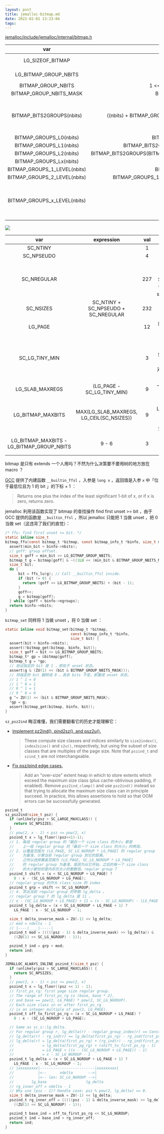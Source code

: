 ```yaml
---
layout: post
title: jemalloc-bitmap.md
date: 2022-02-01 13:23:04
tags:
---
```


[jemalloc/include/jemalloc/internal/bitmap.h](https://github.com/jemalloc/jemalloc/blob/e904f813b40b4286e10172163c880fd9e1d0608a/include/jemalloc/internal/bitmap.h)

|             var              |                             expression                              | val |                                        description                                         |
|             :-:              |                                 :-:                                 | :-: |                                            :-:                                             |
|       LG_SIZEOF_BITMAP       |                           LG_SIZEOF_LONG                            |  3  |                                 lg(sizeof(long) in bytes)                                  |
|    LG_BITMAP_GROUP_NBITS     |                        LG_SIZEOF_BITMAP + 3                         |  6  |                                  lg(sizeof(long) in bits)                                  |
|      BITMAP_GROUP_NBITS      |                     1 << LG_BITMAP_GROUP_NBITS                      | 64  |                                    sizeof(long) in bits                                    |
|   BITMAP_GROUP_NBITS_MASK    |                       BITMAP_GROUP_NBITS - 1                        | 63  |                                                                                            |
|  BITMAP_BITS2GROUPS(nbits)   |     ((nbits) + BITMAP_GROUP_NBITS - 1) >> LG_BITMAP_GROUP_NBITS     |     | 需要多少个 long 类型数，才能存储 nbits 个 bits ？`+ BITMAP_GROUP_NBITS - 1` 是在向上取整。 |
|   BITMAP_GROUPS_L0(nbits)    |                      BITMAP_BITS2GROUPS(nbits)                      |     |                                                                                            |
|   BITMAP_GROUPS_L1(nbits)    |            BITMAP_BITS2GROUPS(BITMAP_BITS2GROUPS(nbits)             |     |                                                                                            |
|   BITMAP_GROUPS_L2(nbits)    | BITMAP_BITS2GROUPS(BITMAP_BITS2GROUPS(BITMAP_BITS2GROUPS((nbits)))) |     |                                                                                            |
|   BITMAP_GROUPS_Lx(nbits)    |                                                                     |     |                                                                                            |
| BITMAP_GROUPS_1_LEVEL(nbits) |                       BITMAP_GROUPS_L0(nbits)                       |     |                                                                                            |
| BITMAP_GROUPS_2_LEVEL(nbits) |       BITMAP_GROUPS_1_LEVEL(nbits) + BITMAP_GROUPS_L1(nbits)        |     |                                                                                            |
| BITMAP_GROUPS_x_LEVEL(nbits) |                                                                     |     |      如下图所示，用 x 层的 bitmap 去表达 nbits 个元素是否存在，需要多少个 long 型数？      |

![](http://junbin-hexo-img.oss-cn-beijing.aliyuncs.com/jemalloc-bitmap/hierarchical-bitmap.drawio.png)

|                    var                    |                expression                | val |                                                                                     description                                                                                     |
|                    :-:                    |                   :-:                    | :-: |                                                                                         :-:                                                                                         |
|                 SC_NTINY                  |                                          |  1  |                                                                                                                                                                                     |
|                SC_NPSEUDO                 |                                          |  4  |                                                                                                                                                                                     |
|                SC_NREGULAR                |                                          | 227 |                                             参考 [Jemalloc Size Classes]() ，SC_NREGULAR 是属于 regular groups 的 size classes 的数量。                                             |
|                 SC_NSIZES                 |   SC_NTINY + SC_NPSEUDO + SC_NREGULAR    | 232 |                                                                                                                                                                                     |
|                  LG_PAGE                  |                                          | 12  |                                                                               内存页的大小是 4KiB 。                                                                                |
|              SC_LG_TINY_MIN               |                                          |  3  |                                       参考 [Jemalloc Size Classes]() ，SC_LG_TINY_MIN 是 3 ，jemalloc 最小的对象大小是 pow(2, 3) = 8 个字节。                                       |
|              LG_SLAB_MAXREGS              |        (LG_PAGE - SC_LG_TINY_MIN)        |  9  |                                                                          一页内存页最多存多少个 objects ？                                                                          |
|             LG_BITMAP_MAXBITS             | MAX(LG_SLAB_MAXREGS, LG_CEIL(SC_NSIZES)) |  9  | 为什么需要考虑 LG_CEIL(SC_NSIZES) ？[jemalloc: Use a bitmap in extents_t to speed up search.](https://github.com/jemalloc/jemalloc/commit/5d33233a5e6601902df7cddd8cc8aa0b135c77b2) |
| LG_BITMAP_MAXBITS - LG_BITMAP_GROUP_NBITS |                  9 - 6                   |  3  |                                                                            没有定义 BITMAP_USE_TREE 宏。                                                                            |

bitmap 是只有 extends 一个人用吗？不然为什么决策要不要用树的地方放在 macro ？

[GCC](https://gcc.gnu.org/onlinedocs/gcc/Other-Builtins.html) 提供了内建函数 `__builtin_ffsl` ，入参是 `long x` ，返回值是入参 `x` 中「位于最低位且为 1 的 bit 」的下标 + 1 ：

> Returns one plus the index of the least significant 1-bit of x, or if x is zero, returns zero.

jemalloc 利用该函数实现了 bitmap 的查找操作 find first unset >= bit ，由于 GCC 提供的函数是 `__builtin_ffsl` ，所以 jemalloc 只能把 1 当做 unset ，把 0 当做 set（这违背了我们的直觉）：

```c
/* ffu: find first unset >= bit. */
static inline size_t
bitmap_ffu(const bitmap_t *bitmap, const bitmap_info_t *binfo, size_t min_bit) {
  assert(min_bit < binfo->nbits);
  // goff: group offset.
  size_t goff = min_bit >> LG_BITMAP_GROUP_NBITS;
  bitmap_t g = bitmap[goff] & ~((1LU << (min_bit & BITMAP_GROUP_NBITS_MASK)) - 1);
  size_t bit;
  do {
      bit = ffs_lu(g); // Call __builtin_ffsl inside.
      if (bit != 0) {
        return (goff << LG_BITMAP_GROUP_NBITS) + (bit - 1);
      }
      goff++;
      g = bitmap[goff];
  } while (goff < binfo->ngroups);
  return binfo->nbits;
}
```

`bitmap_set` 同样将 1 当做 unset ，将 0 当做 set ：

```c
static inline void bitmap_set(bitmap_t *bitmap,
                              const bitmap_info_t *binfo,
                              size_t bit) {
  assert(bit < binfo->nbits);
  assert(!bitmap_get(bitmap, binfo, bit));
  size_t goff = bit >> LG_BITMAP_GROUP_NBITS;
  bitmap_t* gp = &bitmap[goff];
  bitmap_t g = *gp;
  // 验证指定的 bit 是 1 ，即处于 unset 状态。
  assert(g & (ZU(1) << (bit & BITMAP_GROUP_NBITS_MASK)));
  // 将指定的 bit 翻转成 0 ，其余 bits 不变，即置成 unset 状态。
  // 1 ^ 1 = 0
  // 1 ^ 0 = 1
  // 0 ^ 1 = 1
  // 0 ^ 0 = 0
  g ^= ZU(1) << (bit & BITMAP_GROUP_NBITS_MASK);
  *gp = g;
  assert(bitmap_get(bitmap, binfo, bit));
}
```

`sz_psz2ind` 晦涩难懂，我们需要翻看它的历史才能理解它：

+ [Implement pz2ind(), pind2sz(), and psz2u().](https://github.com/jemalloc/jemalloc/commit/226c44697)

  > These compute size classes and indices similarly to `size2index()`, `index2size()` and `s2u()`, respectively, but using the subset of size classes that are multiples of the page size. Note that `pszind_t` and `szind_t` are not interchangeable.

+ [Fix psz/pind edge cases.](https://github.com/jemalloc/jemalloc/commit/ea9961acd)

  > Add an "over-size" extent heap in which to store extents which exceed the maximum size class (plus cache-oblivious padding, if enabled). Remove `psz2ind_clamp()` and use `psz2ind()` instead so that trying to allocate the maximum size class can in principle succeed. In practice, this allows assertions to hold so that OOM errors can be successfully generated.

```c
pszind_t
sz_psz2ind(size_t psz) {
  if (unlikely(psz > SC_LARGE_MAXCLASS)) {
    return SC_NPSIZES;
  }
  // pow(2, x - 1) < psz <= pow(2, x)
  pszind_t x = lg_floor((psz<<1)-1);
  // 1. 每组 regular group 的「最后一个 size class 的大小」都是
  //    上一组 regular group 的「最后一个 size class 的大小」的两倍。
  // 2. 以覆盖范围为 (LG_PAGE, SC_LG_NGROUP * LG_PAGE] 的 regular group
  //    为基准，计算当前 regular group 到它的距离。
  //    之所以选择覆盖范围为 (LG_PAGE, SC_LG_NGROUP * LG_PAGE]
  //    的 regular group 为基准，是因为从它开始，之后的每一个 size class
  //    的大小都恰好是内存页大小的整数倍。regular group 7
  pszind_t shift = (x < SC_LG_NGROUP + LG_PAGE) ?
    0 : x - (SC_LG_NGROUP + LG_PAGE);
  // regular group 的开头 class size 的 index
  pszind_t grp = shift << SC_LG_NGROUP;
  // 4. 求出当前 regular group 的参数 lg_delta 。
  // regular group 7 的 lg_delta 是 11 。
  // x - (SC_LG_NGROUP + LG_PAGE) + 11 = (x - SC_LG_NGROUP) - (LG_PAGE - 11) = (x - SC_LG_NGROUP) - 1
  pszind_t lg_delta = (x < SC_LG_NGROUP + LG_PAGE + 1) ?
    LG_PAGE : x - SC_LG_NGROUP - 1;

  size_t delta_inverse_mask = ZU(-1) << lg_delta;
  // mod = ndelta - 1
  // |----|____|-----|
  pszind_t mod = (((((psz - 1) & delta_inverse_mask) >> lg_delta)) &
    ((ZU(1) << SC_LG_NGROUP) - 1));

  pszind_t ind = grp + mod;
  return ind;
}
```

```c
JEMALLOC_ALWAYS_INLINE pszind_t(size_t psz) {
  if (unlikely(psz > SC_LARGE_MAXCLASS)) {
    return SC_NPSIZES;
  }
  // pow(2, x - 1) < psz <= pow(2, x)
  pszind_t x = lg_floor((psz << 1) - 1);
  // first_ps_rg: first page size regular group.
  // The range of first_ps_rg is (base, base * 2],
  // and base == pow(2, LG_PAGE) * pow(2, SC_LG_NGROUP).
  // Each size class in or after first_ps_rg
  // is an integer multiple of pow(2, LG_PAGE).
  pszind_t off_to_first_ps_rg = (x < SC_LG_NGROUP + LG_PAGE) ?
    0 : x - (SC_LG_NGROUP + LG_PAGE);

  // Same as sc_s::lg_delta.
  // For regular group r, lg_delta(r) - regular_group_index(r) == Constant.
  // lg_delta(r) - rg_ind(r) == lg_delta(first_ps_rg) - rg_ind(first_ps_rg)
  // lg_delta(r) = lg_delta(first_ps_rg) + (rg_ind(r) - rg_ind(first_ps_rg))
  //             = lg_delta(first_pg_rg) + (shift_to_first_ps_rg - 1)
  //             = LG_PAGE + ((x - (SC_LG_NGROUP + LG_PAGE)) - 1)
  //             = x - SC_LG_NGROUP - 1
  pszind_t lg_delta = (x < SC_LG_NGROUP + LG_PAGE + 1) ?
    LG_PAGE : x - SC_LG_NGROUP - 1;
  // |xxxxxxxxx|-------------------------|xxxxxxxxx|
  //           |<--      ndelta       -->|
  //           |<-- len: SC_LG_NGROUP -->|
  //        lg_base                  lg_delta
  // rg_inner_off = ndelta - 1
  // Why use (psz - 1)? Handle case: psz % pow(2, lg_delta) == 0.
  size_t delta_inverse_mask = ZU(-1) << lg_delta;
  pszind_t rg_inner_off = (((((psz - 1) & delta_inverse_mask) >> lg_delta)) &
    ((ZU(1) << SC_LG_NGROUP) - 1));

  pszind_t base_ind = off_to_first_ps_rg << SC_LG_NGROUP;
  pszind_t ind = base_ind + rg_inner_off;
  return ind;
}
```
